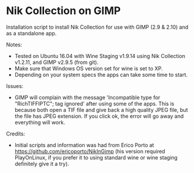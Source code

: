 Nik Collection on GIMP
===

Installation script to install Nik Collection for use with GIMP (2.9 & 2.10) and as a standalone app. 

Notes:

* Tested on Ubuntu 16.04 with Wine Staging v1.9.14 using Nik Collection v1.2.11, and GIMP v2.9.5 (from git).
* Make sure that Windows OS version set for wine is set to XP.
* Depending on your system specs the apps can take some time to start.

Issues:

* GIMP will complain with the message 'Incompatible type for "RichTIFFIPTC"; tag ignored' after using some of the apps. This is because both open a TIF file and give back a high quality JPEG file, but the file has JPEG extension. If you click ok, the error will go away and everything will work.

Credits:

* Initial scripts and information was had from Erico Porto at https://github.com/ericoporto/NikInGimp (his version required PlayOnLinux, if you prefer it to using standard wine or wine staging definitely give it a try).

